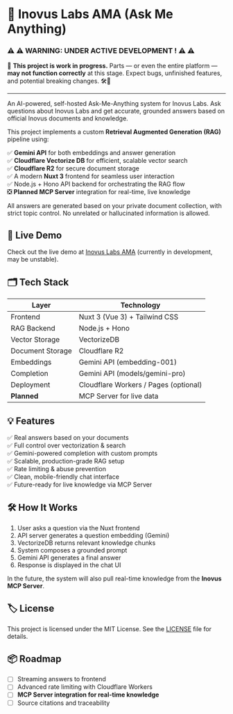 # 🧠 Inovus Labs AMA (Ask Me Anything)

### ⚠️ ⚠️ **WARNING: UNDER ACTIVE DEVELOPMENT !** ⚠️ ⚠️


🚧 **This project is work in progress.** Parts — or even the entire platform — **may not function correctly** at this stage. Expect bugs, unfinished features, and potential breaking changes. 🛠️🚀


---


An AI-powered, self-hosted Ask-Me-Anything system for Inovus Labs. Ask questions about Inovus Labs and get accurate, grounded answers based on official Inovus documents and knowledge.

This project implements a custom **Retrieval Augmented Generation (RAG)** pipeline using:

✅  **Gemini API** for both embeddings and answer generation  
✅  **Cloudflare Vectorize DB** for efficient, scalable vector search  
✅  **Cloudflare R2** for secure document storage  
✅  A modern **Nuxt 3** frontend for seamless user interaction  
✅  Node.js + Hono API backend for orchestrating the RAG flow  
❎  **Planned MCP Server** integration for real-time, live knowledge  

All answers are generated based on your private document collection, with strict topic control. No unrelated or hallucinated information is allowed.


## 🎨 Live Demo

Check out the live demo at [Inovus Labs AMA](https://ama.inovuslabs.com) (currently in development, may be unstable).


## 🗂️ Tech Stack

| Layer           | Technology                         |
|-----------------|-------------------------------------|
| Frontend        | Nuxt 3 (Vue 3) + Tailwind CSS      |
| RAG Backend     | Node.js + Hono                     |
| Vector Storage  | VectorizeDB                        |
| Document Storage| Cloudflare R2                      |
| Embeddings      | Gemini API (embedding-001)         |
| Completion      | Gemini API (models/gemini-pro)     |
| Deployment      | Cloudflare Workers / Pages (optional) |
| **Planned**     | MCP Server for live data           |


## 💡 Features

✅ Real answers based on your documents  
✅ Full control over vectorization & search  
✅ Gemini-powered completion with custom prompts  
✅ Scalable, production-grade RAG setup  
✅ Rate limiting & abuse prevention  
✅ Clean, mobile-friendly chat interface  
✅ Future-ready for live knowledge via MCP Server  


## 🛠️ How It Works

1. User asks a question via the Nuxt frontend
2. API server generates a question embedding (Gemini)
3. VectorizeDB returns relevant knowledge chunks
4. System composes a grounded prompt
5. Gemini API generates a final answer
6. Response is displayed in the chat UI

In the future, the system will also pull real-time knowledge from the **Inovus MCP Server**.


## 🏷️ License

This project is licensed under the MIT License. See the [LICENSE](LICENSE) file for details.


## 📦 Roadmap

* [ ] Streaming answers to frontend
* [ ] Advanced rate limiting with Cloudflare Workers
* [ ] **MCP Server integration for real-time knowledge**
* [ ] Source citations and traceability